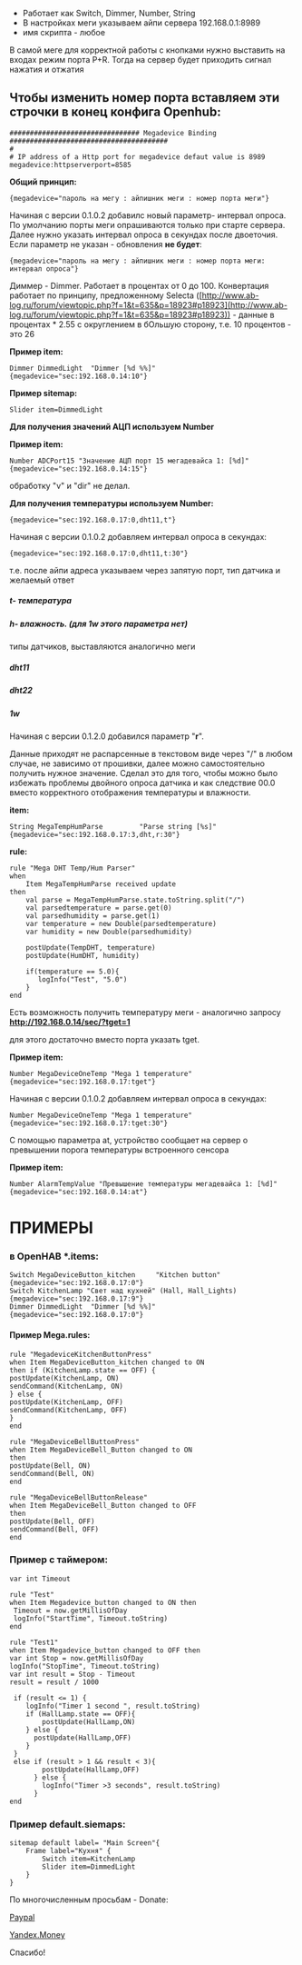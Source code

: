 - Работает как Switch, Dimmer, Number, String 
 - В настройках меги указываем айпи сервера 192.168.0.1:8989 
 - имя скрипта - любое

В самой меге для корректной работы с кнопками нужно выставить на входах режим порта P+R. Тогда на сервер будет приходить сигнал нажатия и отжатия

## Чтобы изменить номер порта вставляем эти строчки в конец конфига Openhub: ##

    ################################ Megadevice Binding #######################################
    #
    # IP address of a Http port for megadevice defaut value is 8989
    megadevice:httpserverport=8585


**Общий принцип:**

    {megadevice="пароль на мегу : айпишник меги : номер порта меги"}
    
Начиная с версии 0.1.0.2 добавилс новый параметр- интервал опроса. По умолчанию порты меги опрашиваются только при старте сервера. Далее нужно указать интервал опроса в секундах после двоеточия. Если параметр не указан - обновления **не будет**:

	{megadevice="пароль на мегу : айпишник меги : номер порта меги: интервал опроса"}
	

Диммер - Dimmer. 
Работает в процентах от 0 до 100. 
Конвертация работает по принципу, предложенному Selecta ([http://www.ab-log.ru/forum/viewtopic.php?f=1&t=635&p=18923#p18923](http://www.ab-log.ru/forum/viewtopic.php?f=1&t=635&p=18923#p18923)) - данные в процентах * 2.55 с округлением в бОльшую сторону, т.е. 10 процентов - это 26

**Пример item:**

    Dimmer DimmedLight	"Dimmer [%d %%]"	{megadevice="sec:192.168.0.14:10"}

**Пример sitemap:**

    Slider item=DimmedLight



**Для получения значений АЦП используем Number**

**Пример item:**

    Number ADCPort15 "Значение АЦП порт 15 мегадевайса 1: [%d]" {megadevice="sec:192.168.0.14:15"}

обработку "v" и "dir" не делал. 

**Для получения температуры используем Number:**

    {megadevice="sec:192.168.0.17:0,dht11,t"}
Начиная с версии 0.1.0.2 добавляем интервал опроса в секундах:
	
	{megadevice="sec:192.168.0.17:0,dht11,t:30"}


т.е. после айпи адреса указываем через запятую порт, тип датчика и желаемый ответ

##### t- температура
##### h- влажность. (для 1w этого параметра нет)
типы датчиков, выставляются аналогично меги
##### dht11
##### dht22
##### 1w

Начиная с версии 0.1.2.0 добавился параметр "**r**".

Данные приходят не распарсенные в текстовом виде через "/" в любом случае, не зависимо от прошивки, далее можно самостоятельно получить нужное значение. Сделал это для того, чтобы можно было избежать проблемы двойного опроса датчика и как следствие 00.0 вместо корректного отображения температуры и влажности.

**item:**

	String MegaTempHumParse         "Parse string [%s]"        {megadevice="sec:192.168.0.17:3,dht,r:30"}

**rule:**

	rule "Mega DHT Temp/Hum Parser"
	when 
	    Item MegaTempHumParse received update
	then
	    val parse = MegaTempHumParse.state.toString.split("/")
	    val parsedtemperature = parse.get(0)
	    val parsedhumidity = parse.get(1)
	    var temperature = new Double(parsedtemperature)
	    var humidity = new Double(parsedhumidity)
   
	    postUpdate(TempDHT, temperature)
	    postUpdate(HumDHT, humidity)
   
	    if(temperature == 5.0){
           logInfo("Test", "5.0")
	    }
	end

Есть возможность получить температуру меги - аналогично запросу **http://192.168.0.14/sec/?tget=1**

для этого достаточно вместо порта указать tget. 

**Пример item:**

    Number MegaDeviceOneTemp "Mega 1 temperature" {megadevice="sec:192.168.0.17:tget"}
    
   Начиная с версии 0.1.0.2 добавляем интервал опроса в секундах:
    
    Number MegaDeviceOneTemp "Mega 1 temperature" {megadevice="sec:192.168.0.17:tget:30"}

С помощью параметра at, устройство сообщает на сервер о превышении порога температуры встроенного сенсора

**Пример item:**

    Number AlarmTempValue "Превышение температуры мегадевайса 1: [%d]" {megadevice="sec:192.168.0.14:at"}

# ПРИМЕРЫ #

### в OpenHAB *.items:

    Switch MegaDeviceButton_kitchen 	"Kitchen button" {megadevice="sec:192.168.0.17:0"}
    Switch KitchenLamp "Свет над кухней" (Hall, Hall_Lights) {megadevice="sec:192.168.0.17:9"}
    Dimmer DimmedLight	"Dimmer [%d %%]"	{megadevice="sec:192.168.0.17:0"}


#### Пример Mega.rules:

    rule "MegadeviceKitchenButtonPress"
    when Item MegaDeviceButton_kitchen changed to ON
    then if (KitchenLamp.state == OFF) {
	postUpdate(KitchenLamp, ON)
	sendCommand(KitchenLamp, ON)
    } else {
	postUpdate(KitchenLamp, OFF)
	sendCommand(KitchenLamp, OFF)
    }
    end

    rule "MegaDeviceBellButtonPress"
    when Item MegaDeviceBell_Button changed to ON
    then
	postUpdate(Bell, ON)
	sendCommand(Bell, ON)
    end

    rule "MegaDeviceBellButtonRelease"
    when Item MegaDeviceBell_Button changed to OFF
    then
	postUpdate(Bell, OFF)
	sendCommand(Bell, OFF)
    end


### Пример с таймером:

    var int Timeout

    rule "Test"
    when Item Megadevice_button changed to ON then
     Timeout = now.getMillisOfDay
     logInfo("StartTime", Timeout.toString)
    end

    rule "Test1"
    when Item Megadevice_button changed to OFF then
    var int Stop = now.getMillisOfDay
    logInfo("StopTime", Timeout.toString)
    var int result = Stop - Timeout
    result = result / 1000
 
     if (result <= 1) {
     	logInfo("Timer 1 second ", result.toString)
     	if (HallLamp.state == OFF){
            postUpdate(HallLamp,ON) 
        } else {
          postUpdate(HallLamp,OFF)
        }
     }
     else if (result > 1 && result < 3){
     		postUpdate(HallLamp,OFF)
     	  } else {
     		logInfo("Timer >3 seconds", result.toString)
     	  }
    end

### Пример default.siemaps:


    sitemap default label= "Main Screen"{
		Frame label="Кухня" {
			Switch item=KitchenLamp
			Slider item=DimmedLight
		}
    }

По многочисленным просьбам - Donate:

[Paypal](https://www.paypal.com/cgi-bin/webscr?cmd=_s-xclick&hosted_button_id=P38VCVDQMSMYQ) 

[Yandex.Money](https://money.yandex.ru/to/410011024847033)

Спасибо!
